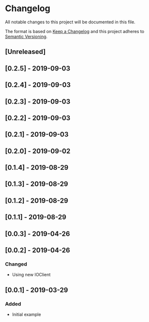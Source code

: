 # Changelog

All notable changes to this project will be documented in this file.

The format is based on [Keep a Changelog](http://keepachangelog.com/en/1.0.0/)
and this project adheres to [Semantic Versioning](http://semver.org/spec/v2.0.0.html).

## [Unreleased]

## [0.2.5] - 2019-09-03

## [0.2.4] - 2019-09-03

## [0.2.3] - 2019-09-03

## [0.2.2] - 2019-09-03

## [0.2.1] - 2019-09-03

## [0.2.0] - 2019-09-02

## [0.1.4] - 2019-08-29

## [0.1.3] - 2019-08-29

## [0.1.2] - 2019-08-29

## [0.1.1] - 2019-08-29

## [0.0.3] - 2019-04-26

## [0.0.2] - 2019-04-26

### Changed
- Using new IOClient

## [0.0.1] - 2019-03-29

### Added
- Initial example
